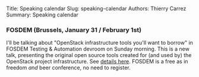 Title: Speaking calendar
Slug: speaking-calendar
Authors: Thierry Carrez
Summary: Speaking calendar


### FOSDEM (Brussels, January 31 / February 1st)

I'll be talking about "OpenStack infrastructure tools you'll want to borrow"
in FOSDEM Testing & Automation devroom on Sunday morning. This is a new talk,
presenting the original open source tools created for (and used by) the
OpenStack project infrastructure.
See [details here](https://fosdem.org/2015/schedule/event/openstack_infra_tools_to_borrow/). FOSDEM is a free as in freedom *and* beer conference, no need to
register.

